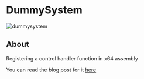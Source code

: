 # DummySystem
![dummysystem](https://github.com/user-attachments/assets/dc34a0c8-a084-4dc3-ae5b-8971fe76959f)



## About
Registering a control handler function in x64 assembly

You can read the blog post for it [here](https://app.gitbook.com/invite/RQT7G4tgqbQ4DN0gvS5K/DzvSO1Qlg2SC68RAchGT) 
